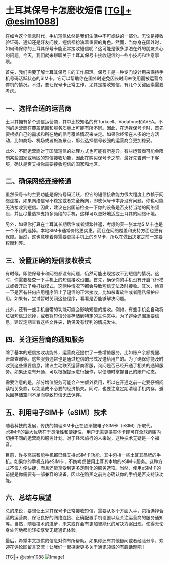 # 土耳其保号卡怎麽收短信 [[TG💪+ @esim1088](https://t.me/s/esim1088)]

在如今这个信息时代，手机短信依然是我们生活中不可或缺的一部分。无论是接收验证码、通知还是好友问候，短信都扮演着重要的角色。然而，当你身在国外时，如何确保你的土耳其保号卡能正常接收短信呢？这可能是很多漂泊在外的朋友关心的问题。今天，我们就来聊聊关于土耳其保号卡接收短信的一些小技巧和注意事项。

首先，我们需要了解土耳其保号卡的工作原理。保号卡是一种专门设计用来保持手机号码活跃状态的SIM卡。它可以帮助你在国外时避免因长时间未使用而被运营商停机的情况。不过，要让保号卡正常工作，尤其是接收短信，有几个关键因素需要考虑。

## 一、选择合适的运营商

土耳其拥有多个通信运营商，其中比较知名的有Turkcell、Vodafone和AVEA。不同的运营商在覆盖范围和服务质量上可能有所不同。因此，在选择保号卡时，首先要根据自己的需求和所在地的信号覆盖情况来决定。如果你经常在人多的地方活动，比如商场、机场或者旅游景点，那么选择信号较强的运营商会更加稳妥。

此外，不同运营商对于国际短信的处理方式也可能有所差异。有些运营商可能会限制某些国家或地区的短信接收功能，因此在购买保号卡之前，最好先咨询一下客服，确认是否支持你需要接收短信的国家和地区。

## 二、确保网络连接畅通

虽然保号卡的主要功能是保持号码活跃，但它的短信接收能力很大程度上依赖于网络连接。如果网络信号不稳定或者完全断网，即使保号卡本身没有问题，你也可能无法接收到短信。因此，建议在出国前检查一下你的设备是否支持当地的网络频段，并且尽量选择支持多频段的手机，这样可以更好地适应土耳其的网络环境。

另外，如果你打算在土耳其长期居住或者频繁往返，考虑购买一张本地SIM卡也是一个不错的选择。本地SIM卡通常价格更实惠，而且在网络覆盖和支持方面也更有保障。当然，这也意味着你需要更换手机上的SIM卡，所以在做出决定之前一定要权衡利弊。

## 三、设置正确的短信接收模式

有时候，即使保号卡和网络都没有问题，仍然可能出现接收不到短信的情况。这时，你需要检查一下手机上的短信接收设置。首先，确保你的手机没有开启飞行模式或者开启了免打扰模式，这两种情况下都会导致短信无法及时接收。其次，检查一下是否有任何应用程序阻止了短信的正常接收，比如杀毒软件或者隐私保护应用。如果有，尝试暂时关闭这些程序，看看是否能够解决问题。

此外，还有一些手机自带的功能可能会影响短信的接收。例如，有些手机会自动将垃圾短信过滤掉，或者将短信分类存储到特定的文件夹中。为了避免遗漏重要信息，建议定期查看这些文件夹，确保没有误判的情况发生。

## 四、关注运营商的通知服务

除了基本的短信接收功能外，运营商还提供了一些增值服务，比如账户余额提醒、账单查询等。这些服务通常也是通过短信的形式发送给用户的。为了确保你能及时收到这些重要信息，建议主动联系运营商客服，询问是否已经开通了相关的通知服务。如果还没有开通，可以根据提示进行操作，以便随时掌握自己的账户动态。

需要注意的是，部分增值服务可能会产生额外费用，所以在开通之前一定要仔细阅读相关条款，以免造成不必要的经济损失。同时，也要注意定期清理手机内存，避免因存储空间不足而导致短信无法保存。

## 五、利用电子SIM卡（eSIM）技术

随着科技的发展，传统的物理SIM卡正在逐渐被电子SIM卡（eSIM）所取代。eSIM卡的最大优势在于灵活性和便捷性，用户无需更换实体卡即可在全球范围内切换不同的运营商和服务计划。对于经常旅行的人来说，这种技术无疑是一个福音。

目前，许多高端智能手机都已经支持eSIM卡功能，其中包括一些土耳其品牌的手机。如果你的手机支持eSIM卡，不妨考虑使用土耳其本地的eSIM卡服务。这种方式不仅方便快捷，而且还能享受到更多定制化的服务选项。当然，使用eSIM卡的前提是你需要有一部兼容的设备，因此在购买之前务必确认你的手机是否支持该功能。

## 六、总结与展望

总的来说，要想让土耳其保号卡正常接收短信，需要从多个方面入手，包括选择合适的运营商、保证良好的网络连接、正确配置手机设置以及关注运营商的服务通知等。当然，随着技术的进步，未来或许会有更加智能化的解决方案出现，使得无论身处何地都能轻松享受无缝通讯体验。

最后，希望本文提供的信息对你有所帮助。如果你还有其他疑问或者经验分享，欢迎在评论区留言交流！让我们一起探索更多关于通讯领域的有趣话题吧！

[[TG💪+ @esim1088](https://t.me/s/esim1088) ![Image](https://i.postimg.cc/4NQfJmqS/Snipaste-2025-05-13-00-14-12.png)]